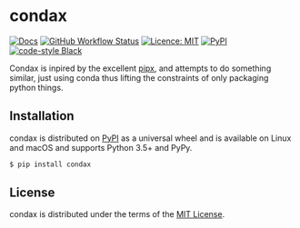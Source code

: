 # condax

[![Docs](https://img.shields.io/badge/docs-mkdocs-informational)](https://mariusvniekerk.github.com/condax)
[![GitHub Workflow Status](https://img.shields.io/github/workflow/status/mariusvniekerk/condax/Python%20package)](https://github.com/mariusvniekerk/condax/actions?query=workflow%3A%22Python+package%22)
[![Licence: MIT](https://img.shields.io/github/license/mariusvniekerk/condax)](https://github.com/mariusvniekerk/condax/blob/master/LICENSE-MIT)
[![PyPI](https://img.shields.io/pypi/v/condax)](https://pypi.org/project/condax)
[![code-style Black](https://img.shields.io/badge/code%20style-black-000000.svg)](https://https://github.com/psf/black)


Condax is inpired by the excellent [pipx](https://github.com/pipxproject/pipx), and attempts to do something similar, just using conda thus lifting the constraints of only packaging python things.

## Installation

condax is distributed on [PyPI](https://pypi.org) as a universal
wheel and is available on Linux and macOS and supports
Python 3.5+ and PyPy.

```bash
$ pip install condax
```

## License

condax is distributed under the terms of the
[MIT License](https://choosealicense.com/licenses/mit).
